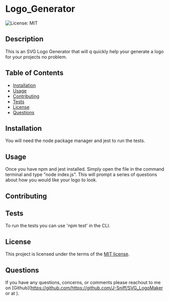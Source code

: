 # Logo_Generator

  ![License: MIT](https://img.shields.io/badge/License-MIT-yellow.svg)

## Description

  This is an SVG Logo Generator that will q quickly help your generate a logo for your projects no problem.

## Table of Contents

- [Installation](#installation)
- [Usage](#usage)
- [Contributing](#contributing)
- [Tests](#tests)
- [License](#license)
- [Questions](#questions)

## Installation

  You will need the node package manager and jest to run the tests. 

## Usage

  Once you have npm and jest installed. Simply open the file in the command terminal and type "node index.js". This will prompt a series of questions about how you would like your logo to look.

## Contributing

  

## Tests

  To run the tests you can use 'npm test' in the CLI.
  
## License

This project is licensed under the terms of the [MIT license](https://opensource.org/licenses/MIT).
    

## Questions

  If you have any questions, concerns, or comments please reachout to me on [Github](https://github.com/https://github.com/J-Sniff/SVG_LogoMaker or at ).
